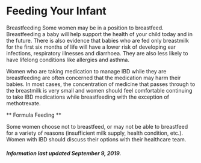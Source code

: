 <h1>Feeding Your Infant</h1>

Breastfeeding
Some women may be in a position to breastfeed. Breastfeeding a baby will help support the health of your child today and in the future. There is also evidence that babies who are fed only breastmilk for the first six months of life will have a lower risk of developing ear infections, respiratory illnesses and diarrhoea. They are also less likely to have lifelong conditions like allergies and asthma. 

Women who are taking medication to manage IBD while they are breastfeeding are often concerned that the medication may harm their babies. In most cases, the concentration of medicine that passes through to the breastmilk is very small and women should feel comfortable continuing to take IBD medications while breastfeeding with the exception of methotrexate. 

** Formula Feeding **

Some women choose not to breastfeed, or may not be able to breastfeed for a variety of reasons (insufficient milk supply, health condition, etc.). Women with IBD should discuss their options with their healthcare team. 

<h5>Information last updated September 9, 2019.</h5>
